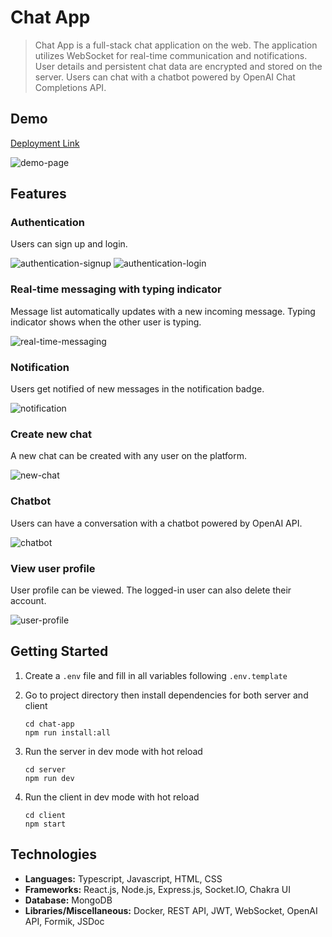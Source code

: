 # Chat App

> Chat App is a full-stack chat application on the web. The application utilizes
> WebSocket for real-time communication and notifications. User details and persistent
> chat data are encrypted and stored on the server. Users can chat with a chatbot
> powered by OpenAI Chat Completions API.

## Demo

[Deployment Link](https://chat-app-w91t.onrender.com)

![demo-page](./docs/demo-page.png)

## Features

### Authentication

Users can sign up and login.

![authentication-signup](./docs/authentication-signup.png)
![authentication-login](./docs/authentication-login.png)

### Real-time messaging with typing indicator

Message list automatically updates with a new incoming message.
Typing indicator shows when the other user is typing.

![real-time-messaging](./docs/real-time-messaging.png)

### Notification

Users get notified of new messages in the notification badge.

![notification](./docs/notification.png)

### Create new chat

A new chat can be created with any user on the platform.

![new-chat](./docs/new-chat.png)

### Chatbot

Users can have a conversation with a chatbot powered by OpenAI API.

![chatbot](./docs/chatbot.png)

### View user profile

User profile can be viewed. The logged-in user can also delete their account.

![user-profile](./docs/user-profile.png)

## Getting Started

1. Create a `.env` file and fill in all variables following `.env.template`
2. Go to project directory then install dependencies for both server and client

   ```shell
   cd chat-app
   npm run install:all
   ```

3. Run the server in dev mode with hot reload

   ```shell
   cd server
   npm run dev
   ```

4. Run the client in dev mode with hot reload

   ```shell
   cd client
   npm start
   ```

## Technologies

- **Languages:** Typescript, Javascript, HTML, CSS
- **Frameworks:** React.js, Node.js, Express.js, Socket.IO, Chakra UI
- **Database:** MongoDB
- **Libraries/Miscellaneous:** Docker, REST API, JWT, WebSocket, OpenAI API, Formik, JSDoc
